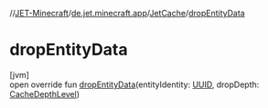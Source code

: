 //[JET-Minecraft](../../../index.md)/[de.jet.minecraft.app](../index.md)/[JetCache](index.md)/[dropEntityData](drop-entity-data.md)

# dropEntityData

[jvm]\
open override fun [dropEntityData](drop-entity-data.md)(entityIdentity: [UUID](https://docs.oracle.com/javase/8/docs/api/java/util/UUID.html), dropDepth: [CacheDepthLevel](../../de.jet.minecraft.structure.app.cache/-cache-depth-level/index.md))
